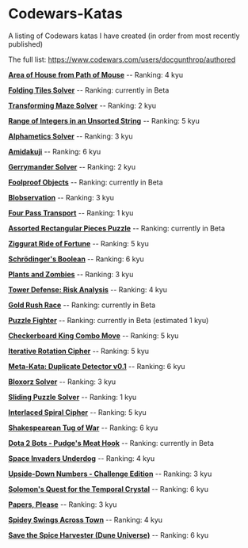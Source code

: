 # Codewars-Katas
A listing of Codewars katas I have created (in order from most recently published)

The full list: https://www.codewars.com/users/docgunthrop/authored

[**Area of House from Path of Mouse**](https://www.codewars.com/kata/5d2f93da71baf7000fe9f096) -- Ranking: 4 kyu

[**Folding Tiles Solver**](https://www.codewars.com/kata/5d0c2a317211500022ca3f6c) -- Ranking: currently in Beta

[**Transforming Maze Solver**](https://www.codewars.com/kata/5b86a6d7a4dcc13cd900000b) -- Ranking: 2 kyu

[**Range of Integers in an Unsorted String**](https://www.codewars.com/kata/5b6b67a5ecd0979e5b00000e) -- Ranking: 5 kyu

[**Alphametics Solver**](https://www.codewars.com/kata/5b5fe164b88263ad3d00250b) -- Ranking: 3 kyu

[**Amidakuji**](https://www.codewars.com/kata/5af4119888214326b4000019) -- Ranking: 6 kyu

[**Gerrymander Solver**](https://www.codewars.com/kata/5a70285ab17101627a000024) -- Ranking: 2 kyu

[**Foolproof Objects**](https://www.codewars.com/kata/5acdc853d6ef5b9e3300001b) -- Ranking: currently in Beta

[**Blobservation**](https://www.codewars.com/kata/5abab55b20746bc32e000008) -- Ranking: 3 kyu

[**Four Pass Transport**](https://www.codewars.com/kata/5aaa1aa8fd577723a3000049) -- Ranking: 1 kyu

[**Assorted Rectangular Pieces Puzzle**](https://www.codewars.com/kata/5a8f42da5084d7dca2000255) -- Ranking: currently in Beta

[**Ziggurat Ride of Fortune**](https://www.codewars.com/kata/5a8cacb2d5261f53ec0031f3) -- Ranking: 5 kyu

[**Schrödinger's Boolean**](https://www.codewars.com/kata/5a5f9f80f5dc3f942b002309) -- Ranking: 6 kyu

[**Plants and Zombies**](https://www.codewars.com/kata/5a5db0f580eba84589000979) --  Ranking: 3 kyu

[**Tower Defense: Risk Analysis**](https://www.codewars.com/kata/5a57faad880385f3b60000d0) -- Ranking: 4 kyu

[**Gold Rush Race**](https://www.codewars.com/kata/5a45364ae6be38e574000092) -- Ranking: currently in Beta

[**Puzzle Fighter**](https://www.codewars.com/kata/5a3cbf29ee1aae06160000c9) -- Ranking: currently in Beta (estimated 1 kyu)

[**Checkerboard King Combo Move**](https://www.codewars.com/kata/5a34c8ce55519ecb15000012) -- Ranking: 5 kyu

[**Iterative Rotation Cipher**](https://www.codewars.com/kata/5a3357ae8058425bde002674) -- Ranking: 5 kyu

[**Meta-Kata: Duplicate Detector v0.1**](https://www.codewars.com/kata/5a2f92621f7f701e02000097) -- Ranking: 6 kyu

[**Bloxorz Solver**](https://www.codewars.com/kata/5a2a597a8882f392020005e5) -- Ranking: 3 kyu

[**Sliding Puzzle Solver**](https://www.codewars.com/kata/5a20eeccee1aae3cbc000090) -- Ranking: 1 kyu

[**Interlaced Spiral Cipher**](https://www.codewars.com/kata/5a24a35a837545ab04001614) -- Ranking: 5 kyu

[**Shakespearean Tug of War**](https://www.codewars.com/kata/5a1a46ef80171fc2b0000064) -- Ranking: 6 kyu

[**Dota 2 Bots - Pudge's Meat Hook**](https://www.codewars.com/kata/5a0511b8697598c8c9000069) -- Ranking: currently in Beta

[**Space Invaders Underdog**](https://www.codewars.com/kata/59fabc2406d5b638f200004a) -- Ranking: 4 kyu

[**Upside-Down Numbers - Challenge Edition**](https://www.codewars.com/kata/59f98052120be4abfa000304) -- Ranking: 3 kyu

[**Solomon's Quest for the Temporal Crystal**](https://www.codewars.com/kata/59d7c910f703c460a2000034) -- Ranking: 6 kyu

[**Papers, Please**](https://www.codewars.com/kata/59d582cafbdd0b7ef90000a0) -- Ranking: 3 kyu

[**Spidey Swings Across Town**](https://www.codewars.com/kata/59cda1eda25c8c4ffd000081) -- Ranking: 4 kyu

[**Save the Spice Harvester (Dune Universe)**](https://www.codewars.com/kata/587d7544f1be39c48c000109) -- Ranking: 6 kyu
